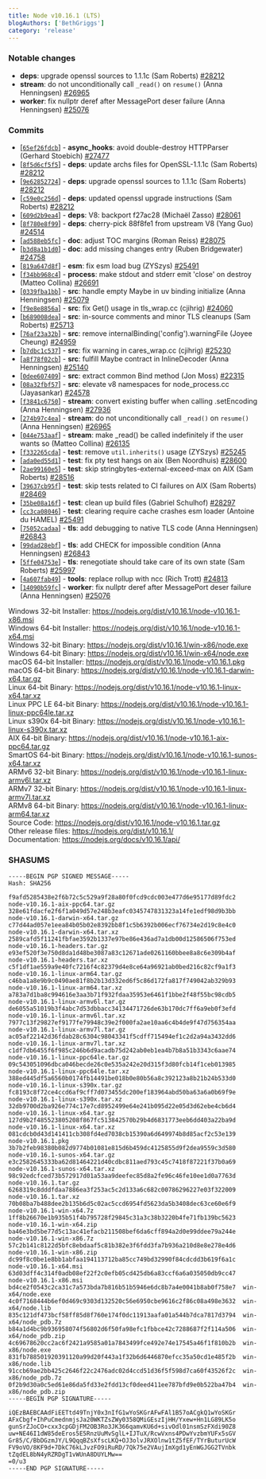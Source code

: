 ```yaml
---
title: Node v10.16.1 (LTS)
blogAuthors: ['BethGriggs']
category: 'release'
---
```


### Notable changes

* **deps**: upgrade openssl sources to 1.1.1c (Sam Roberts) [#28212](https://github.com/nodejs/node/pull/28212)
* **stream**: do not unconditionally call `_read()` on `resume()` (Anna Henningsen) [#26965](https://github.com/nodejs/node/pull/26965)
* **worker**: fix nullptr deref after MessagePort deser failure (Anna Henningsen) [#25076](https://github.com/nodejs/node/pull/25076)

### Commits

* [[`65ef26fdcb`](https://github.com/nodejs/node/commit/65ef26fdcb)] - **async_hooks**: avoid double-destroy HTTPParser (Gerhard Stoebich) [#27477](https://github.com/nodejs/node/pull/27477)
* [[`8f5d6cf5f5`](https://github.com/nodejs/node/commit/8f5d6cf5f5)] - **deps**: update archs files for OpenSSL-1.1.1c (Sam Roberts) [#28212](https://github.com/nodejs/node/pull/28212)
* [[`9e62852724`](https://github.com/nodejs/node/commit/9e62852724)] - **deps**: upgrade openssl sources to 1.1.1c (Sam Roberts) [#28212](https://github.com/nodejs/node/pull/28212)
* [[`c59e0c256d`](https://github.com/nodejs/node/commit/c59e0c256d)] - **deps**: updated openssl upgrade instructions (Sam Roberts) [#28212](https://github.com/nodejs/node/pull/28212)
* [[`609d2b9ea4`](https://github.com/nodejs/node/commit/609d2b9ea4)] - **deps**: V8: backport f27ac28 (Michaël Zasso) [#28061](https://github.com/nodejs/node/pull/28061)
* [[`8f780e8f99`](https://github.com/nodejs/node/commit/8f780e8f99)] - **deps**: cherry-pick 88f8fe1 from upstream V8 (Yang Guo) [#24514](https://github.com/nodejs/node/pull/24514)
* [[`ad588eb5fc`](https://github.com/nodejs/node/commit/ad588eb5fc)] - **doc**: adjust TOC margins (Roman Reiss) [#28075](https://github.com/nodejs/node/pull/28075)
* [[`b3d8a1b1d0`](https://github.com/nodejs/node/commit/b3d8a1b1d0)] - **doc**: add missing changes entry (Ruben Bridgewater) [#24758](https://github.com/nodejs/node/pull/24758)
* [[`819a647d8f`](https://github.com/nodejs/node/commit/819a647d8f)] - **esm**: fix esm load bug (ZYSzys) [#25491](https://github.com/nodejs/node/pull/25491)
* [[`f34bb968c4`](https://github.com/nodejs/node/commit/f34bb968c4)] - **process**: make stdout and stderr emit 'close' on destroy (Matteo Collina) [#26691](https://github.com/nodejs/node/pull/26691)
* [[`0339fba1bb`](https://github.com/nodejs/node/commit/0339fba1bb)] - **src**: handle empty Maybe in uv binding initialize (Anna Henningsen) [#25079](https://github.com/nodejs/node/pull/25079)
* [[`f9e8e8856a`](https://github.com/nodejs/node/commit/f9e8e8856a)] - **src**: fix Get() usage in tls\_wrap.cc (cjihrig) [#24060](https://github.com/nodejs/node/pull/24060)
* [[`b689008dea`](https://github.com/nodejs/node/commit/b689008dea)] - **src**: in-source comments and minor TLS cleanups (Sam Roberts) [#25713](https://github.com/nodejs/node/pull/25713)
* [[`76af23a32b`](https://github.com/nodejs/node/commit/76af23a32b)] - **src**: remove internalBinding('config').warningFile (Joyee Cheung) [#24959](https://github.com/nodejs/node/pull/24959)
* [[`b7dbc1c537`](https://github.com/nodejs/node/commit/b7dbc1c537)] - **src**: fix warning in cares\_wrap.cc (cjihrig) [#25230](https://github.com/nodejs/node/pull/25230)
* [[`a8f78f02cb`](https://github.com/nodejs/node/commit/a8f78f02cb)] - **src**: fulfill Maybe contract in InlineDecoder (Anna Henningsen) [#25140](https://github.com/nodejs/node/pull/25140)
* [[`0dee607409`](https://github.com/nodejs/node/commit/0dee607409)] - **src**: extract common Bind method (Jon Moss) [#22315](https://github.com/nodejs/node/pull/22315)
* [[`08a32fbf57`](https://github.com/nodejs/node/commit/08a32fbf57)] - **src**: elevate v8 namespaces for node\_process.cc (Jayasankar) [#24578](https://github.com/nodejs/node/pull/24578)
* [[`f3841c6750`](https://github.com/nodejs/node/commit/f3841c6750)] - **stream**: convert existing buffer when calling .setEncoding (Anna Henningsen) [#27936](https://github.com/nodejs/node/pull/27936)
* [[`274b97c4ea`](https://github.com/nodejs/node/commit/274b97c4ea)] - **stream**: do not unconditionally call `_read()` on `resume()` (Anna Henningsen) [#26965](https://github.com/nodejs/node/pull/26965)
* [[`044e753aaf`](https://github.com/nodejs/node/commit/044e753aaf)] - **stream**: make \_read() be called indefinitely if the user wants so (Matteo Collina) [#26135](https://github.com/nodejs/node/pull/26135)
* [[`f332265cda`](https://github.com/nodejs/node/commit/f332265cda)] - **test**: remove `util.inherits()` usage (ZYSzys) [#25245](https://github.com/nodejs/node/pull/25245)
* [[`ada0ed55d1`](https://github.com/nodejs/node/commit/ada0ed55d1)] - **test**: fix pty test hangs on aix (Ben Noordhuis) [#28600](https://github.com/nodejs/node/pull/28600)
* [[`2ae99160e5`](https://github.com/nodejs/node/commit/2ae99160e5)] - **test**: skip stringbytes-external-exceed-max on AIX (Sam Roberts) [#28516](https://github.com/nodejs/node/pull/28516)
* [[`39637cb95f`](https://github.com/nodejs/node/commit/39637cb95f)] - **test**: skip tests related to CI failures on AIX (Sam Roberts) [#28469](https://github.com/nodejs/node/pull/28469)
* [[`35be08a16f`](https://github.com/nodejs/node/commit/35be08a16f)] - **test**: clean up build files (Gabriel Schulhof) [#28297](https://github.com/nodejs/node/pull/28297)
* [[`cc3ca08046`](https://github.com/nodejs/node/commit/cc3ca08046)] - **test**: clearing require cache crashes esm loader (Antoine du HAMEL) [#25491](https://github.com/nodejs/node/pull/25491)
* [[`75052cadaa`](https://github.com/nodejs/node/commit/75052cadaa)] - **tls**: add debugging to native TLS code (Anna Henningsen) [#26843](https://github.com/nodejs/node/pull/26843)
* [[`99dad28ebf`](https://github.com/nodejs/node/commit/99dad28ebf)] - **tls**: add CHECK for impossible condition (Anna Henningsen) [#26843](https://github.com/nodejs/node/pull/26843)
* [[`5ffe04753e`](https://github.com/nodejs/node/commit/5ffe04753e)] - **tls**: renegotiate should take care of its own state (Sam Roberts) [#25997](https://github.com/nodejs/node/pull/25997)
* [[`4a607fab49`](https://github.com/nodejs/node/commit/4a607fab49)] - **tools**: replace rollup with ncc (Rich Trott) [#24813](https://github.com/nodejs/node/pull/24813)
* [[`14090b59fc`](https://github.com/nodejs/node/commit/14090b59fc)] - **worker**: fix nullptr deref after MessagePort deser failure (Anna Henningsen) [#25076](https://github.com/nodejs/node/pull/25076)

Windows 32-bit Installer: https://nodejs.org/dist/v10.16.1/node-v10.16.1-x86.msi<br>
Windows 64-bit Installer: https://nodejs.org/dist/v10.16.1/node-v10.16.1-x64.msi<br>
Windows 32-bit Binary: https://nodejs.org/dist/v10.16.1/win-x86/node.exe<br>
Windows 64-bit Binary: https://nodejs.org/dist/v10.16.1/win-x64/node.exe<br>
macOS 64-bit Installer: https://nodejs.org/dist/v10.16.1/node-v10.16.1.pkg<br>
macOS 64-bit Binary: https://nodejs.org/dist/v10.16.1/node-v10.16.1-darwin-x64.tar.gz<br>
Linux 64-bit Binary: https://nodejs.org/dist/v10.16.1/node-v10.16.1-linux-x64.tar.xz<br>
Linux PPC LE 64-bit Binary: https://nodejs.org/dist/v10.16.1/node-v10.16.1-linux-ppc64le.tar.xz<br>
Linux s390x 64-bit Binary: https://nodejs.org/dist/v10.16.1/node-v10.16.1-linux-s390x.tar.xz<br>
AIX 64-bit Binary: https://nodejs.org/dist/v10.16.1/node-v10.16.1-aix-ppc64.tar.gz<br>
SmartOS 64-bit Binary: https://nodejs.org/dist/v10.16.1/node-v10.16.1-sunos-x64.tar.xz<br>
ARMv6 32-bit Binary: https://nodejs.org/dist/v10.16.1/node-v10.16.1-linux-armv6l.tar.xz<br>
ARMv7 32-bit Binary: https://nodejs.org/dist/v10.16.1/node-v10.16.1-linux-armv7l.tar.xz<br>
ARMv8 64-bit Binary: https://nodejs.org/dist/v10.16.1/node-v10.16.1-linux-arm64.tar.xz<br>
Source Code: https://nodejs.org/dist/v10.16.1/node-v10.16.1.tar.gz<br>
Other release files: https://nodejs.org/dist/v10.16.1/<br>
Documentation: https://nodejs.org/docs/v10.16.1/api/

### SHASUMS

```
-----BEGIN PGP SIGNED MESSAGE-----
Hash: SHA256

f9afd5285438e2f6b72c5c529a9f28a80f0fcd9cdc003e477d6e95177d89fdc2  node-v10.16.1-aix-ppc64.tar.gz
328e61fdacfe2f6f1a049d57e248b3eafc0345747831323a14fe1edf98d9b3bb  node-v10.16.1-darwin-x64.tar.gz
c77d44ad057e1eea84b05b02e8392bb8f1c5b6392b006ecf76734e2d19c8e4c0  node-v10.16.1-darwin-x64.tar.xz
2589cafd5f11241fbfae3592b1337e97be86e436ad7a1db00d12586506f753ed  node-v10.16.1-headers.tar.gz
e93ef520f3e750d8da1d48be3087a83c12671ade0261160bbee8a8c6e309b4af  node-v10.16.1-headers.tar.xz
c5f1df1ae559a9e40fc7216f4c82379d4e8ce64a96921ab0bed216c82cf9a1f3  node-v10.16.1-linux-arm64.tar.gz
c46ba1a8e9b9c0490ae81f8b2b13d332ed6f5c86d172fa817f749042ab329b93  node-v10.16.1-linux-arm64.tar.xz
a783a7d1ba8c994616e3aa3b71f932fdaa35953e6461f1bbe2f48f55bc98cdb5  node-v10.16.1-linux-armv6l.tar.gz
de6055a51019b3f4abc7d53dbbacc34134471726de63b170dc7ff6a9eb0f3efd  node-v10.16.1-linux-armv6l.tar.xz
7977c13f29827ef9177fe79948c39e2f000fa2ae10aa6c4b4de9f47d756354aa  node-v10.16.1-linux-armv7l.tar.gz
ac05af22142d36fdab28c6304c98043341f5cdff715494ef1c2d2a94a3432dd6  node-v10.16.1-linux-armv7l.tar.xz
c1df7db6455f6f985c246b6d9acadb75d242ab0eb1ea4b7b8a51b3343c6aae74  node-v10.16.1-linux-ppc64le.tar.gz
09c543051096dbca046becde26c0e535a242e20d315f3d80fcb14f1ceb013985  node-v10.16.1-linux-ppc64le.tar.xz
388ed445df5a6560b0174fb14491be018b0e80b56a8c392123a8b21b24b533d0  node-v10.16.1-linux-s390x.tar.gz
fc8193c8f72ce4ccd6af9cff7d073455dc200ef183964abd50ba63a6a0b69f9e  node-v10.16.1-linux-s390x.tar.xz
32db9700d2ba926e774c17e7cd8952499e64e241b095d22e05d3d62ebe4cb6d4  node-v10.16.1-linux-x64.tar.gz
127d9b2f485523805208f867fc513842570b29b4d6831773eeb6dd403a22ba9d  node-v10.16.1-linux-x64.tar.xz
081cdcb0d43d141411cb308fd4ed7038cb15390a6d649974b8d85acf2c53e139  node-v10.16.1.pkg
3b7b2feb98380b082d9774b01081e815d6b459dc4125855d9f2dea9559c3d580  node-v10.16.1-sunos-x64.tar.gz
e3c2582645333ba62d81464221d40cdbc811aed793c45c7418f87221f37b0a69  node-v10.16.1-sunos-x64.tar.xz
98c92edcfced73b572917d01a53aa9deefec85d8a2fe96c46fe10ee1d0a7763d  node-v10.16.1.tar.gz
6268319c8dddfdaa7886ea3f253ac5c2d133a6c682c00786296227e03f322009  node-v10.16.1.tar.xz
70b08ba7b488dee2b135b6d5c02ac5ccd6954fd5623da5b3408dec63ce60e6f9  node-v10.16.1-win-x64.7z
1ff8b26670e1b935b51f4b795728f29845c31a3c38b3220b4fe71fb139bc5623  node-v10.16.1-win-x64.zip
ba46e3bd5be77d5c13ac41efacb211508bef6da6cff894a2d0e99ddee79a244e  node-v10.16.1-win-x86.7z
57c2b141c8122d5bfc8ebdaaf5c81b382e3f6fdd3fa7b936a210d8e8e278e4d6  node-v10.16.1-win-x86.zip
dc99f8c0be1e8bb1abfaa194113712ba85cc749bd32990f84cdcdd3b619f6a1c  node-v10.16.1-x64.msi
63d03dff4c314f0adb08ef22f2c0efb05cd425db6a83ccf6a6a035050db9cc47  node-v10.16.1-x86.msi
bd4ce2f0543c2ca31c7a573bda7b816b51b5946e6dc8b7a4e0041b8ab0f758e7  win-x64/node.exe
4c0f7168444b6ef0d469c9303d132520c56e6950cbe9616c2f86c08a498e3632  win-x64/node.lib
835c121df473bcf58ff85d8f760e174f0dc11913aafa01a544b7dca7817d3794  win-x64/node_pdb.7z
b84a1d4bc9b936958074f56802d6f50fa98efc1fbbce42c7288687f2f114a506  win-x64/node_pdb.zip
4c69678620cc2ac6f2421a9585a01a7843499fce492e74e17545a46f1f810b2b  win-x86/node.exe
831fb788501920391120a99d20f443a1f32b6d6446870efcc35a50cd1e485f2b  win-x86/node.lib
91ccb69ae2bb425c2646f22c2476adc02d4ccd51d36f5f598d7ca60f43526f2c  win-x86/node_pdb.7z
0f2b9d30a0c5ed61e86da5fd33e2fdd13cf0deed411ee787bfd9e0b522ba47b4  win-x86/node_pdb.zip
-----BEGIN PGP SIGNATURE-----

iQEzBAEBCAAdFiEETtd49TnjY0x3nIfG1wYoSKGrAFwFAl1B57oACgkQ1wYoSKGr
AFxCbgf+IhPuCmednmjsJa20WKTZsZWy0358QMiGEszIjHH/Yxew+Hn1LG89LK5o
gunSrZJoCO+cxx3cpGDjFM2OB3Ro3JK366qamvKU6d+sivOdl01nsmSzFXdi90Z8
uw+NE46I1dW85deEros5E5RnzUuMvSglL+IJTuX/RcwVxns4PDwYvzbmYUFx5sGV
Gr85/C/BbDGzmJY/L9QqqBZsXfscLKQ+OJ3olvJRXOlnw1tZ5fEF/TYrButurUcW
FV9oVO/8KF9d+7DkC76kLJvzFO9iRuRD/7Qk75e2VAujImXgd1yEnWGJGG2TVnbk
tZqdEL8bN4yRZRDgT1vWUnA8DUYLMw==
=0/u3
-----END PGP SIGNATURE-----

```
